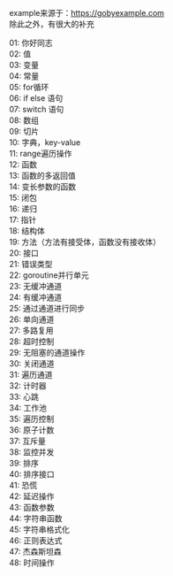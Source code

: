 example来源于：https://gobyexample.com <br/>
除此之外，有很大的补充 <br/>

01: 你好同志<br/>
02: 值<br/>
03: 变量<br/>
04: 常量<br/>
05: for循环<br/>
06: if else 语句<br/>
07: switch 语句<br/>
08: 数组<br/>
09: 切片<br/>
10: 字典，key-value<br/>
11: range遍历操作<br/>
12: 函数<br/>
13: 函数的多返回值<br/>
14: 变长参数的函数<br/>
15: 闭包<br/>
16: 递归<br/>
17: 指针<br/>
18: 结构体<br/>
19: 方法（方法有接受体，函数没有接收体）<br/>
20: 接口<br/>
21: 错误类型<br/>
22: goroutine并行单元<br/>
23: 无缓冲通道<br/>
24: 有缓冲通道<br/>
25: 通过通道进行同步<br/>
26: 单向通道<br/>
27: 多路复用<br/>
28: 超时控制<br/>
29: 无阻塞的通道操作<br/>
30: 关闭通道<br/>
31: 遍历通道<br/>
32: 计时器<br/>
33: 心跳<br/>
34: 工作池<br/>
35: 遍历控制<br/>
36: 原子计数<br/>
37: 互斥量<br/>
38: 监控并发<br/>
39: 排序<br/>
40: 排序接口<br/>
41: 恐慌<br/>
42: 延迟操作<br/>
43: 函数参数<br/>
44: 字符串函数<br/>
45: 字符串格式化<br/>
46: 正则表达式<br/>
47: 杰森斯坦森<br/>
48: 时间操作<br/>
